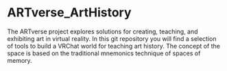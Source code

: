 # ARTverse_ArtHistory
The ARTverse project explores solutions for creating, teaching, and exhibiting art in virtual reality. In this git repository you will find a selection of tools to build a VRChat world for teaching art history. The concept of the space is based on the traditional mnemonics technique of spaces of memory. 
